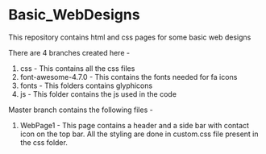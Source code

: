 # Basic_WebDesigns
This repository contains html and css pages for some basic web designs

There are 4 branches created here -
1. css - This contains all the css files
2. font-awesome-4.7.0 - This contains the fonts needed for fa icons
3. fonts - This folders contains glyphicons
4. js - This folder contains the js used in the code

Master branch contains the following files - 

1. WebPage1 - This page contains a header and a side bar with contact icon on the top bar. All the styling are done in custom.css file present in the css folder.
